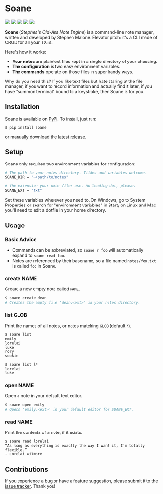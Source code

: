 Soane
=====

[![](https://img.shields.io/github/last-commit/spheten/soane)][co]
[![](https://img.shields.io/pypi/pyversions/soane)][pp]
[![](https://img.shields.io/pypi/v/soane)][ch]
[![](https://img.shields.io/pypi/l/soane)][li]
[![](https://img.shields.io/github/issues-raw/spheten/soane)][is]

**Soane** (*Stephen's Old-Ass Note Engine*) is a command-line note manager, written and developed by Stephen Malone. Elevator pitch: it's a CLI made of CRUD for all your TXTs.

Here's how it works:

- **Your notes** are plaintext files kept in a single directory of your choosing.
- **The configuration** is two easy environment variables.
- **The commands** operate on those files in super handy ways.

Why do you need this? If you like text files but hate staring at the file manager, if you want to record information and actually find it later, if you have "summon terminal" bound to a keystroke, then Soane is for you.

Installation
------------

Soane is available on [PyPi][pp]. To install, just run:

```text
$ pip install soane
```

or manually download the [latest release][la].

Setup
-----

Soane only requires two environment variables for configuration:

```bash
# The path to your notes directory. Tildes and variables welcome.
SOANE_DIR = "~/path/to/notes"

# The extension your note files use. No leading dot, please.
SOANE_EXT = "txt"
```

Set these variables wherever you need to. On Windows, go to System Properties or search for "environment variables" in Start; on Linux and Mac you'll need to edit a dotfile in your home directory.

Usage
-----

### Basic Advice

- Commands can be abbreviated, so `soane r foo` will automatically expand to `soane read foo`.
- Notes are referenced by their basename, so a file named `notes/foo.txt` is called `foo` in Soane.

### create NAME

Create a new empty note called `NAME`.

```bash
$ soane create dean
# Creates the empty file 'dean.<ext>' in your notes directory.
```

### list GLOB

Print the names of all notes, or notes matching `GLOB` (default `*`).

```text
$ soane list
emily
lorelai
luke
rory
sookie

$ soane list l*
lorelai
luke
```

### open NAME

Open a note in your default text editor.

```bash
$ soane open emily
# Opens 'emily.<ext>' in your default editor for SOANE_EXT.
```

### read NAME

Print the contents of a note, if it exists.

```text
$ soane read lorelai
“As long as everything is exactly the way I want it, I'm totally flexible.”
- Lorelai Gilmore
```

Contributions
-------------

If you experience a bug or have a feature suggestion, please submit it to the [issue tracker][is]. Thank you!

[ch]: https://github.com/spheten/soane/blob/master/changes.md
[co]: https://github.com/spheten/soane/commits/master
[is]: https://github.com/spheten/soane/issues
[la]: https://github.com/spheten/soane/releases/latest
[li]: https://github.com/spheten/soane/blob/master/license.md
[pp]: https://pypi.org/project/soane/
